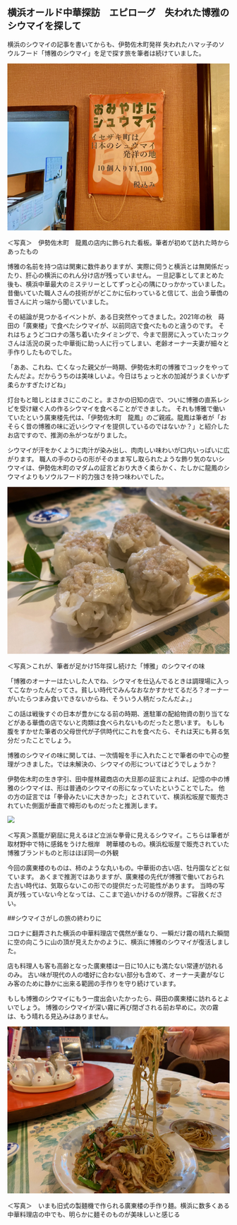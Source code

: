 ## 横浜オールド中華探訪　エピローグ　失われた博雅のシウマイを探して

横浜のシウマイの記事を書いてからも、伊勢佐木町発祥 失われたハマッ子のソウルフード「博雅のシウマイ」を足で探す旅を筆者は続けていました。

![](images/IMG_5302.jpeg)

＜写真＞　伊勢佐木町　龍鳳の店内に飾られた看板。筆者が初めて訪れた時からあったもの

博雅の名前を持つ店は関東に数件ありますが、実際に伺うと横浜とは無関係だったり、肝心の横浜にのれん分け店が残っていません。
一旦記事としてまとめた後も、横浜中華最大のミステリーとしてずっと心の隅にひっかかっていました。
昔働いていた職人さんの技術ががどこかに伝わっていると信じて、出会う華僑の皆さんに片っ端から聞いていました。

その結論が見つかるイベントが、ある日突然やってきました。2021年の秋　蒔田の「廣東楼」で食べたシウマイが、以前同店で食べたものと違うのです。
それはちょうどコロナの落ち着いたタイミングで、今まで厨房に入っていたコックさんは活況の戻った中華街に助っ人に行ってしまい、老齢オーナー夫妻が細々と手作りしたものでした。

「ああ、これね、亡くなった親父が一時期、伊勢佐木町の博雅でコックをやってたんだよ。だからうちのは美味しいよ。今日はちょっと水の加減がうまくいかず柔らかすぎたけどね」

灯台もと暗しとはまさにこのこと。まさかの旧知の店で、ついに博雅の直系レシピを受け継ぐ人の作るシウマイを食べることができました。
それも博雅で働いていたという廣東楼先代は、「伊勢佐木町　龍鳳」のご親戚。龍鳳は筆者が「おそらく昔の博雅の味に近いシウマイを提供しているのではないか？」と紹介したお店ですので、推測の糸がつながりました。

シウマイが汗をかくように肉汁が染み出し、肉肉しい味わいが口内いっぱいに広がります。
職人の手のひらの形がそのまま写し取られたような飾り気のないシウマイは、伊勢佐木町のマダムの証言どおり大きく柔らかく、たしかに龍鳳のシウマイよりもソウルフード的力強さを持つ味わいでした。

![](images/IMG_5288.jpeg)

＜写真＞これが、筆者が足かけ15年探し続けた「博雅」のシウマイの味

「博雅のオーナーはたいした人でね、シウマイを仕込んでるときは調理場に入ってこなかったんだってさ。貧しい時代でみんなおなかすかせてるだろ？オーナーがいたらつまみ食いできないからね、そういう人柄だったんだよ。」

この話は戦後すぐの日本が豊かになる前の時期、進駐軍の配給物資の割り当てなどがある華僑の店でないと肉類は食べられないものだったと思います。
もしも腹をすかせた筆者の父母世代が子供時代にこれを食べたら、それは天にも昇る気分だったことでしょう。

博雅のシウマイの味に関しては、一次情報を手に入れたことで筆者の中で心の整理がつきました。では未解決の、シウマイの形についてはどうでしょうか？


伊勢佐木町の生き字引、田中屋林蔵商店の大旦那の証言によれば、記憶の中の博雅のシウマイは、形は普通のシウマイの形になっていたということでした。
他の方の証言では「拳骨みたいに大きかった」とされていて、横浜松坂屋で販売されていた側面が垂直で樽形のものだったと推測します。

![](images/R0004234.jpeg)

＜写真＞蒸籠が窮屈に見えるほど立派な拳骨に見えるシウマイ。こちらは筆者が取材野中で特に感銘をうけた根岸　聘華楼のもの。横浜松坂屋で販売されていた博雅ブランドものと形はほぼ同一の外観

今回の廣東楼のものは、柿のような丸いもの。中華街の古い店、牡丹園などと似ています。
あくまで推測ではありますが、廣東楼の先代が博雅で働いておられた古い時代は、気取らないこの形での提供だった可能性があります。
当時の写真が残っていない今となっては、ここまで追いかけるのが限界。ご容赦ください。

##シウマイさがしの旅の終わりに

コロナに翻弄された横浜の中華料理店で偶然が重なり、一瞬だけ霧の晴れた瞬間に空の向こうに山の頂が見えたかのように、横浜に博雅のシウマイが復活しました。

店も料理人も客も高齢となった廣東楼は一日に10人にも満たない常連が訪れるのみ。
古い味が現代の人の嗜好に合わない部分も含めて、オーナー夫妻がなじみ客のために静かに出来る範囲の手作りを守り続けています。

もしも博雅のシウマイにもう一度出会いたかったら、蒔田の廣東楼に訪れるとよいでしょう。
博雅のシウマイが深い霧に再び閉ざされる前お早めに。次の霧は、もう晴れる見込みはありません。

![](images/IMG_5287.jpeg)

＜写真＞　いまも旧式の製麺機で作られる廣東楼の手作り麺。横浜に数多くある中華料理店の中でも、明らかに麺そのものが美味しいと感じる



